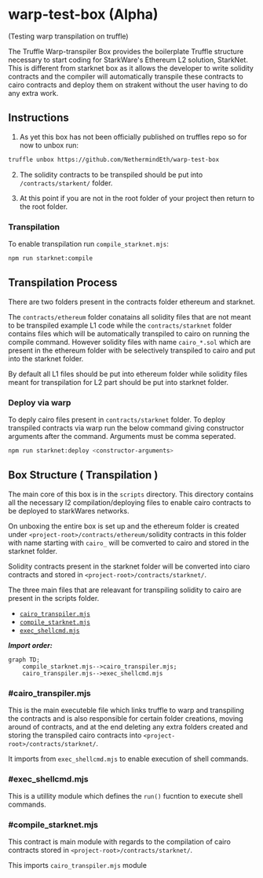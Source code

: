 # warp-test-box (Alpha)

(Testing warp transpilation on truffle)

The Truffle Warp-transpiler Box provides the boilerplate Truffle structure necessary to start coding for StarkWare's Ethereum L2 solution, StarkNet. This is different from starknet box as it allows the developer to write solidity contracts and the compiler will automatically transpile these contracts to cairo contracts and deploy them on strakent without the user having to do any extra work.

## Instructions

1. As yet this box has not been officially published on truffles repo so for now to unbox run:

```bash
truffle unbox https://github.com/NethermindEth/warp-test-box
```
2. The solidity contracts to be transpiled should be put into `/contracts/starkent/` folder.

3. At this point if you are not in the root folder of your project then return to the root folder.

### Transpilation

To enable transpilation run `compile_starknet.mjs`:
```bash
npm run starknet:compile
```

## Transpilation Process

There are two folders present in the contracts folder ethereum and starknet.

The `contracts/ethereum` folder conatains all solidity files that are not meant to be transpiled example L1 code while the `contracts/starknet` folder contains files which will be automatically transpiled to cairo on running the compile command. However solidity files with name `cairo_*.sol` which are present in the ethereum folder with be selectively transpiled to cairo and put into the starknet folder.

By default all L1 files should be put into ethereum folder while solidity files meant for transpilation for L2 part should be put into starknet folder.


### Deploy via warp

To deply cairo files present in `contracts/starknet` folder.
To deploy transpiled contracts via warp run the below command giving constructor arguments after the command. Arguments must be comma seperated.
```bash
npm run starknet:deploy <constructor-arguments>
```

## Box Structure ( Transpilation )

The main core of this box is in the `scripts` directory. This directory contains all the necessary l2 compilation/deploying files to enable cairo contracts to be deployed to starkWares networks.

On unboxing the entire box is set up and the ethereum folder is created under `<project-root>/contracts/ethereum/`solidity contracts in this folder with name starting with `cairo_` will be comverted to cairo and stored in the starknet folder.

Solidity contracts present in the starknet folder will be converted into ciaro contracts and stored in `<project-root>/contracts/starknet/`.

The three main files that are releavant for transpiling solidity to cairo are present in the scripts folder.
- [`cairo_transpiler.mjs`](https://github.com/Vishvesh-rao/starknet-test-box/blob/main/scripts/cairo_transpiler.mjs)
- [`compile_starknet.mjs`](https://github.com/Vishvesh-rao/starknet-test-box/blob/main/scripts/compile_starknet.mjs)
- [`exec_shellcmd.mjs`](https://github.com/Vishvesh-rao/starknet-test-box/blob/main/scripts/exec_shellcmd.mjs)

***Import order:***

```mermaid
graph TD;
    compile_starknet.mjs-->cairo_transpiler.mjs;
    cairo_transpiler.mjs-->exec_shellcmd.mjs
```

### #cairo_transpiler.mjs

This is the main executeble file which links truffle to warp and transpiling the contracts and is also responsible for certain folder creations, moving around of contracts, and at the end deleting any extra folders created and storing the transpiled cairo contracts into `<project-root>/contracts/starknet/`.

It imports from `exec_shellcmd.mjs` to enable execution of shell commands.

### #exec_shellcmd.mjs

This is a utillity module which defines the `run()` fucntion to execute shell commands.

### #compile_starknet.mjs

This contract is main module with regards to the compilation of cairo contracts stored in `<project-root>/contracts/starknet/`.

This imports `cairo_transpiler.mjs` module 

